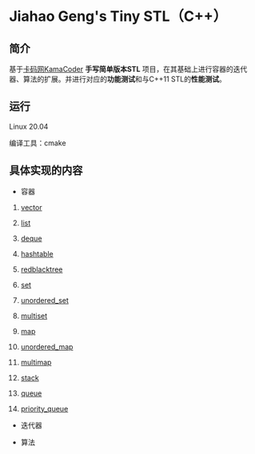 # Jiahao Geng's Tiny STL（C++）

## 简介

基于[卡码网KamaCoder](https://kamacoder.com/) **手写简单版本STL** 项目，在其基础上进行容器的迭代器、算法的扩展。并进行对应的**功能测试**和与C++11 STL的**性能测试**。

## 运行

Linux 20.04

编译工具：cmake

## 具体实现的内容

- 容器

1. [vector](NoteBook/vector.md)

2. [list](NoteBook/list.md)

3. [deque](NoteBook/deque.md)

4. [hashtable](NoteBook/hashtable.md)

5. [redblacktree](NoteBook/redblacktree.md)

6. [set](NoteBook/set.md)

7. [unordered_set](NoteBook/unordered_set.md)

8. [multiset](NoteBook/multiset.md)

9. [map](NoteBook/map.md)

10. [unordered_map](NoteBook/unordered_map.md)

11. [multimap](NoteBook/multimap.md)

12. [stack](NoteBook/stack.md)

13. [queue](NoteBook/queue.md)

14. [priority_queue](NoteBook/priority_queue.md)

- 迭代器

- 算法

